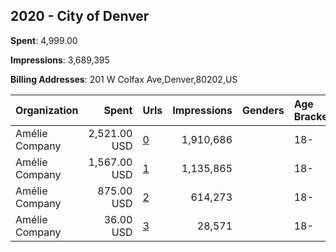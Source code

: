 ## 2020 - City of Denver 
**Spent**: 4,999.00

**Impressions**: 3,689,395

**Billing Addresses**: 201 W Colfax Ave,Denver,80202,US

|Organization|Spent|Urls|Impressions|Genders|Age Brackets|Country Codes|
|:---|---:|:---|---:|:---|:---|:---|
|Amélie Company|2,521.00 USD|[0](https://www.snap.com/political-ads/asset/3869441b5b63128d5fc66dbe3b1e2491f42af2249e2ba795ae568362157d09d1?mediaType=mp4)|1,910,686||18-|united states|
|Amélie Company|1,567.00 USD|[1](https://www.snap.com/political-ads/asset/ede9d27593701774f2db37cbb7f4f3f97a1b05d124b30a6ac70f2b8c60417cfa?mediaType=mp4)|1,135,865||18-|united states|
|Amélie Company|875.00 USD|[2](https://www.snap.com/political-ads/asset/bcb6e64bb18810240a4ce8008e67aa0e3e67348fe592cc86236cc89d82078c83?mediaType=mp4)|614,273||18-|united states|
|Amélie Company|36.00 USD|[3](https://www.snap.com/political-ads/asset/319ed7f59bc3ecc890eb4a0151a9f196cb5e8a3b950def5b99d562c3c70bfc6a?mediaType=mp4)|28,571||18-|united states|
